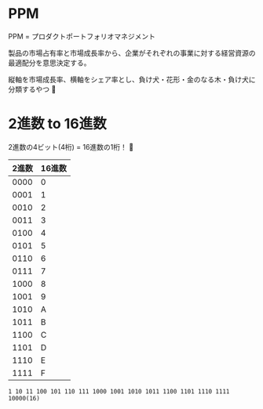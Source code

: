 # PPM

PPM = プロダクトポートフォリオマネジメント

製品の市場占有率と市場成長率から、企業がそれぞれの事業に対する経営資源の最適配分を意思決定する。

縦軸を市場成長率、横軸をシェア率とし、負け犬・花形・金のなる木・負け犬に分類するやつ :dog:

# 2進数 to 16進数

2進数の4ビット(4桁) = 16進数の1桁！ :dog:

| 2進数 | 16進数 |
|-------|--------|
| 0000  | 0      |
| 0001  | 1      |
| 0010  | 2      |
| 0011  | 3      |
| 0100  | 4      |
| 0101  | 5      |
| 0110  | 6      |
| 0111  | 7      |
| 1000  | 8      |
| 1001  | 9      |
| 1010  | A      |
| 1011  | B      |
| 1100  | C      |
| 1101  | D      |
| 1110  | E      |
| 1111  | F      |

```
1 10 11 100 101 110 111 1000 1001 1010 1011 1100 1101 1110 1111 10000(16)
```

